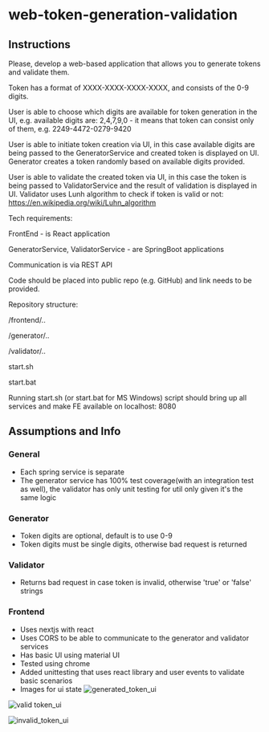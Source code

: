 # web-token-generation-validation

## Instructions

Please, develop a web-based application that allows you to generate tokens and validate them.

Token has a format of XXXX-XXXX-XXXX-XXXX, and consists of the 0-9 digits.

User is able to choose which digits are available for token generation in the UI, e.g. available digits are: 2,4,7,9,0 -
it means that token can consist only of them, e.g. 2249-4472-0279-9420

User is able to initiate token creation via UI, in this case available digits are being passed to the GeneratorService
and created token is displayed on UI. Generator creates a token randomly based on available digits provided.

User is able to validate the created token via UI, in this case the token is being passed to ValidatorService and the
result of validation is displayed in UI. Validator uses Lunh algorithm to check if token is valid or
not: https://en.wikipedia.org/wiki/Luhn_algorithm

Tech requirements:

FrontEnd - is React application

GeneratorService, ValidatorService - are SpringBoot applications

Communication is via REST API

Code should be placed into public repo (e.g. GitHub) and link needs to be provided.

Repository structure:

/frontend/..

/generator/..

/validator/..

start.sh

start.bat

Running start.sh (or start.bat for MS Windows) script should bring up all services and make FE available on localhost:
8080

## Assumptions and Info

### General

* Each spring service is separate
* The generator service has 100% test coverage(with an integration test as well), the validator has only unit testing
  for util only given it's the same
  logic

### Generator

* Token digits are optional, default is to use 0-9
* Token digits must be single digits, otherwise bad request is returned

### Validator

* Returns bad request in case token is invalid, otherwise 'true' or 'false' strings

### Frontend

* Uses nextjs with react
* Uses CORS to be able to communicate to the generator and validator services
* Has basic UI using material UI
* Tested using chrome
* Added unittesting that uses react library and user events to validate basic scenarios
* Images for ui state
![generated_token_ui](https://github.com/abdelrahman-e/web-token-generation-validation/assets/56705001/aa955370-3682-4e8d-b481-153ed29df4b0)

![valid token_ui](https://github.com/abdelrahman-e/web-token-generation-validation/assets/56705001/f9be05c2-d01f-4d71-bf4e-93105f737659)

![invalid_token_ui](https://github.com/abdelrahman-e/web-token-generation-validation/assets/56705001/7012f343-391b-4e3e-9eac-ba1e4b9eb9bb)



